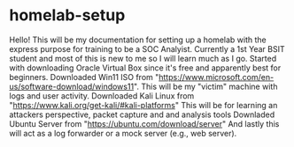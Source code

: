 # homelab-setup
Hello! This will be my documentation for setting up a homelab with the express purpose for training to be a SOC Analyist. Currently a 1st Year BSIT student and most of this is new to me so I will learn much as I go.
Started with downloading Oracle Virtual Box since it's free and apparently best for beginners.
Downloaded Win11 ISO from "https://www.microsoft.com/en-us/software-download/windows11". This will be my "victim" machine with logs and user activity.
Downloaded Kali Linux from "https://www.kali.org/get-kali/#kali-platforms" This will be for learning an attackers perspective, packet capture and and analysis tools
Downladed Ubuntu Server from "https://ubuntu.com/download/server" And lastly this will act as a log forwarder or a mock server (e.g., web server).
